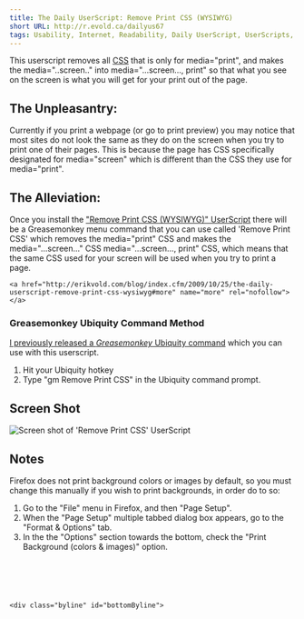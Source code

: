 ```yaml
---
title: The Daily UserScript: Remove Print CSS (WYSIWYG)
short URL: http://r.evold.ca/dailyus67
tags: Usability, Internet, Readability, Daily UserScript, UserScripts, CSS, Automation, Productivity
---
```

This userscript removes all <a title="Cascading Style Sheets" rel="external" rev="" target="_blank" href="http://www.w3.org/Style/CSS/">CSS</a> that is only for media="print", and makes the media="..screen.." into media="...screen..., print" so that what you see on the screen is what you will get for your print out of the page.
</p>

<h2>The Unpleasantry:</h2>
<p>
Currently if you print a webpage (or go to print preview) you may notice that most sites do not look the same as they do on the screen when you try to print one of their pages. This is because the page has CSS specifically designated for media="screen" which is different than the CSS they use for media="print".
</p>

<h2>The Alleviation:</h2>
<p>
Once you install the <a href="http://userscripts.org/scripts/show/60514" title="Remove Print CSS (WYSIWYG)" rel="external" target="_blank" rev="vote-for">"Remove Print CSS (WYSIWYG)" UserScript</a> there will be a Greasemonkey menu command that you can use called 'Remove Print CSS' which removes the media="print" CSS and makes the media="...screen..." CSS media="...screen..., print" CSS, which means that the same CSS used for your screen will be used when you try to print a page.
</p>

  	<a href="http://erikvold.com/blog/index.cfm/2009/10/25/the-daily-userscript-remove-print-css-wysiwyg#more" name="more" rel="nofollow"></a>
		
<h3>Greasemonkey Ubiquity Command Method</h3>
<p>
<a href="http://erikvold.com/blog/index.cfm/2009/7/16/greasemonkey-command-with-input-string-for-ubiquity-05" title="Greasemonkey Command With Input String For Ubiquity 0.5" rel="external nofollow" rev="vote-for" target="_blank">I previously released a <i>Greasemonkey</i> Ubiquity command</a> which you can use with this userscript.
</p><ol>
<li>Hit your Ubiquity hotkey</li>
<li>Type "gm Remove Print CSS" in the Ubiquity command prompt.</li>
</ol>
<p></p>

<h2>Screen Shot</h2>
<img title="Screen shot of 'Remove Print CSS' UserScript" src="http://s3.amazonaws.com/uso_ss/3518/large.png">

<h2>Notes</h2>
<p>
Firefox does not print background colors or images by default, so you must change this manually if you wish to print backgrounds, in order do to so:
</p><ol>
<li>Go to the "File" menu in Firefox, and then "Page Setup".</li>
<li>When the "Page Setup" multiple tabbed dialog box appears, go to the "Format &amp; Options" tab.</li>
<li>In the the "Options" section towards the bottom, check the "Print Background (colors &amp; images)" option.</li>
</ol>
<p></p>
	</div>
	
<script type="text/javascript">
google_ad_client = "pub-5964377618444056";
google_ad_slot = "9885673634";
google_ad_width = 468;
google_ad_height = 60;
</script>
<script type="text/javascript" src="http://pagead2.googlesyndication.com/pagead/show_ads.js"></script><ins style="display:inline-table;border:none;height:60px;margin:0;padding:0;position:relative;visibility:visible;width:468px"><ins id="aswift_0_anchor" style="display:block;border:none;height:60px;margin:0;padding:0;position:relative;visibility:visible;width:468px"><iframe marginwidth="0" marginheight="0" vspace="0" hspace="0" allowtransparency="true" onload="var i=this.id,s=window.google_iframe_oncopy,H=s&amp;&amp;s.handlers,h=H&amp;&amp;H[i],w=this.contentWindow,d;try{d=w.document}catch(e){}if(h&amp;&amp;d&amp;&amp;(!d.body||!d.body.firstChild)){if(h.call){setTimeout(h,0)}else if(h.match){w.location.replace(h)}}" id="aswift_0" name="aswift_0" style="left:0;position:absolute;top:0;" frameborder="0" height="60" scrolling="no" width="468"></iframe></ins></ins>

	<div class="byline" id="bottomByline">
